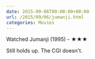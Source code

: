 ```yaml
---
date: 2015-09-06T00:00:00+00:00
url: /2015/09/06/jumanji.html
categories: Movies
---
```

Watched Jumanji (1995) - ★★★

Still holds up. The CGI doesn't.



